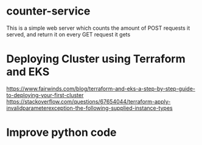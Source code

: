 # counter-service
This is a simple web server which counts the amount of POST requests it served, and return it on every GET request it gets

# Deploying Cluster using Terraform and EKS
https://www.fairwinds.com/blog/terraform-and-eks-a-step-by-step-guide-to-deploying-your-first-cluster
https://stackoverflow.com/questions/67654044/terraform-apply-invalidparameterexception-the-following-supplied-instance-types

# Improve python code
